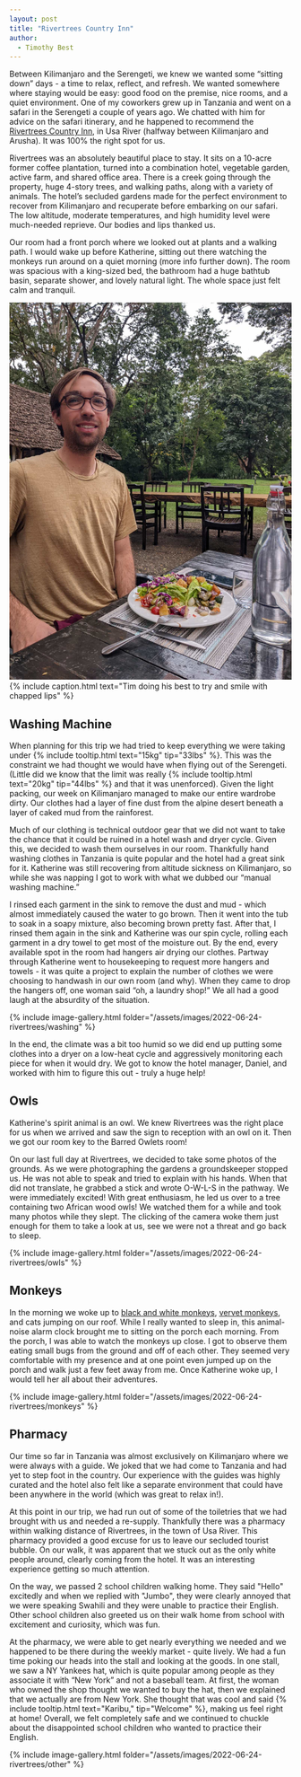 ```yaml
---
layout: post
title: "Rivertrees Country Inn"
author:
  - Timothy Best
---
```


Between Kilimanjaro and the Serengeti, we knew we wanted some “sitting down” days - a time to relax, reflect, and refresh. We wanted somewhere where staying would be easy: good food on the premise, nice rooms, and a quiet environment. One of my coworkers grew up in Tanzania and went on a safari in the Serengeti a couple of years ago. We chatted with him for advice on the safari itinerary, and he happened to recommend the [Rivertrees Country Inn](https://rivertrees.com/), in Usa River (halfway between Kilimanjaro and Arusha). It was 100% the right spot for us. 

Rivertrees was an absolutely beautiful place to stay. It sits on a 10-acre former coffee plantation, turned into a combination hotel, vegetable garden, active farm, and shared office area. There is a creek going through the property, huge 4-story trees, and walking paths, along with a variety of animals. The hotel’s secluded gardens made for the perfect environment to recover from Kilimanjaro and recuperate before embarking on our safari. The low altitude, moderate temperatures, and high humidity level were much-needed reprieve. Our bodies and lips thanked us.

Our room had a front porch where we looked out at plants and a walking path. I would wake up before Katherine, sitting out there watching the monkeys run around on a quiet morning (more info further down). The room was spacious with a king-sized bed, the bathroom had a huge bathtub basin, separate shower, and lovely natural light. The whole space just felt calm and tranquil.

![Tim eating a salad at a table outside doing his best to try and smile with chapped lips](/assets/images/2022-06-24-rivertrees/smile.jpg)
{% include caption.html text="Tim doing his best to try and smile with chapped lips" %}

## Washing Machine

When planning for this trip we had tried to keep everything we were taking under {% include tooltip.html text="15kg" tip="33lbs" %}. This was the constraint we had thought we would have when flying out of the Serengeti. (Little did we know that the limit was really {% include tooltip.html text="20kg" tip="44lbs" %} and that it was unenforced). Given the light packing, our week on Kilimanjaro managed to make our entire wardrobe dirty. Our clothes had a layer of fine dust from the alpine desert beneath a layer of caked mud from the rainforest.

Much of our clothing is technical outdoor gear that we did not want to take the chance that it could be ruined in a hotel wash and dryer cycle. Given this, we decided to wash them ourselves in our room. Thankfully hand washing clothes in Tanzania is quite popular and the hotel had a great sink for it. Katherine was still recovering from altitude sickness on Kilimanjaro, so while she was napping I got to work with what we dubbed our “manual washing machine.”

I rinsed each garment in the sink to remove the dust and mud - which almost immediately caused the water to go brown. Then it went into the tub to soak in a soapy mixture, also becoming brown pretty fast. After that, I rinsed them again in the sink and Katherine was our spin cycle, rolling each garment in a dry towel to get most of the moisture out. By the end, every available spot in the room had hangers air drying our clothes. Partway through Katherine went to housekeeping to request more hangers and towels - it was quite a project to explain the number of clothes we were choosing to handwash in our own room (and why). When they came to drop the hangers off, one woman said “oh, a laundry shop!” We all had a good laugh at the absurdity of the situation.

{% include image-gallery.html folder="/assets/images/2022-06-24-rivertrees/washing" %}

In the end, the climate was a bit too humid so we did end up putting some clothes into a dryer on a low-heat cycle and aggressively monitoring each piece for when it would dry. We got to know the hotel manager, Daniel, and worked with him to figure this out - truly a huge help!


## Owls

Katherine's spirit animal is an owl. We knew Rivertrees was the right place for us when we arrived and saw the sign to reception with an owl on it. Then we got our room key to the Barred Owlets room! 

On our last full day at Rivertrees, we decided to take some photos of the grounds. As we were photographing the gardens a groundskeeper stopped us. He was not able to speak and tried to explain with his hands. When that did not translate, he grabbed a stick and wrote O-W-L-S in the pathway. We were immediately excited! With great enthusiasm, he led us over to a tree containing two African wood owls! We watched them for a while and took many photos while they slept. The clicking of the camera woke them just enough for them to take a look at us, see we were not a threat and go back to sleep.

{% include image-gallery.html folder="/assets/images/2022-06-24-rivertrees/owls" %}


## Monkeys

In the morning we woke up to [black and white monkeys](https://www.awf.org/wildlife-conservation/colobus-monkey), [vervet monkeys](https://www.awf.org/wildlife-conservation/vervet-monkey), and cats jumping on our roof. While I really wanted to sleep in, this animal-noise alarm clock brought me to sitting on the porch each morning. From the porch, I was able to watch the monkeys up close. I got to observe them eating small bugs from the ground and off of each other. They seemed very comfortable with my presence and at one point even jumped up on the porch and walk just a few feet away from me. Once Katherine woke up, I would tell her all about their adventures.

{% include image-gallery.html folder="/assets/images/2022-06-24-rivertrees/monkeys" %}


## Pharmacy

Our time so far in Tanzania was almost exclusively on Kilimanjaro where we were always with a guide. We joked that we had come to Tanzania and had yet to step foot in the country. Our experience with the guides was highly curated and the hotel also felt like a separate environment that could have been anywhere in the world (which was great to relax in!).

At this point in our trip, we had run out of some of the toiletries that we had brought with us and needed a re-supply. Thankfully there was a pharmacy within walking distance of Rivertrees, in the town of Usa River. This pharmacy provided a good excuse for us to leave our secluded tourist bubble. On our walk, it was apparent that we stuck out as the only white people around, clearly coming from the hotel. It was an interesting experience getting so much attention. 

On the way, we passed 2 school children walking home. They said "Hello" excitedly and when we replied with "Jumbo", they were clearly annoyed that we were speaking Swahili and they were unable to practice their English. Other school children also greeted us on their walk home from school with excitement and curiosity, which was fun. 

At the pharmacy, we were able to get nearly everything we needed and we happened to be there during the weekly market - quite lively. We had a fun time poking our heads into the stall and looking at the goods. In one stall, we saw a NY Yankees hat, which is quite popular among people as they associate it with “New York” and not a baseball team. At first, the woman who owned the shop thought we wanted to buy the hat, then we explained that we actually are from New York. She thought that was cool and said {% include tooltip.html text="Karibu," tip="Welcome" %}, making us feel right at home! Overall, we felt completely safe and we continued to chuckle about the disappointed school children who wanted to practice their English.

{% include image-gallery.html folder="/assets/images/2022-06-24-rivertrees/other" %}
